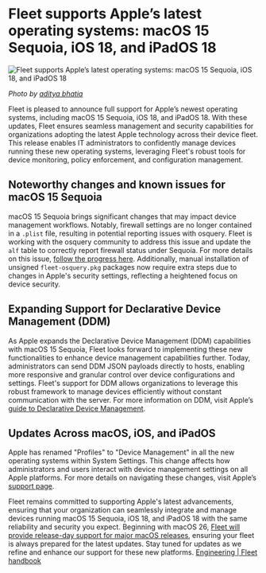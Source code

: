 # Fleet supports Apple’s latest operating systems: macOS 15 Sequoia, iOS 18, and iPadOS 18 

![Fleet supports Apple’s latest operating systems: macOS 15 Sequoia, iOS 18, and iPadOS 18](../website/assets/images/articles/fleet-supports-macos-15-sequoia-ios-18-and-ipados-18-1600x900@2x.jpg)

_Photo by [aditya bhatia](https://www.pexels.com/photo/people-walking-on-a-bridge-between-trees-13809734/)_

Fleet is pleased to announce full support for Apple’s newest operating systems, including macOS 15 Sequoia, iOS 18, and iPadOS 18. With these updates, Fleet ensures seamless management and security capabilities for organizations adopting the latest Apple technology across their device fleet. This release enables IT administrators to confidently manage devices running these new operating systems, leveraging Fleet's robust tools for device monitoring, policy enforcement, and configuration management.

## Noteworthy changes and known issues for macOS 15 Sequoia

macOS 15 Sequoia brings significant changes that may impact device management workflows. Notably, firewall settings are no longer contained in a `.plist` file, resulting in potential reporting issues with osquery. Fleet is working with the osquery community to address this issue and update the `alf` table to correctly report firewall status under Sequoia. For more details on this issue, [follow the progress here](https://github.com/fleetdm/fleet/issues/21802). Additionally, manual installation of unsigned `fleet-osquery.pkg` packages now require extra steps due to changes in Apple's security settings, reflecting a heightened focus on device security.

## Expanding Support for Declarative Device Management (DDM)

As Apple expands the Declarative Device Management (DDM) capabilities with macOS 15 Sequoia, Fleet looks forward to implementing these new functionalities to enhance device management capabilities further. Today, administrators can send DDM JSON payloads directly to hosts, enabling more responsive and granular control over device configurations and settings. Fleet's support for DDM allows organizations to leverage this robust framework to manage devices efficiently without constant communication with the server. For more information on DDM, visit Apple’s [guide to Declarative Device Management](https://support.apple.com/guide/deployment/intro-to-declarative-device-management-depb1bab77f8/1/web/1.0).

## Updates Across macOS, iOS, and iPadOS

Apple has renamed "Profiles" to "Device Management" in all the new operating systems within System Settings. This change affects how administrators and users interact with device management settings on all Apple platforms. For more details on navigating these changes, visit Apple’s [support page](https://it-training.apple.com/tutorials/support/sup530/#Determining-Whether-a-Device-Is-Managed).

Fleet remains committed to supporting Apple's latest advancements, ensuring that your organization can seamlessly integrate and manage devices running macOS 15 Sequoia, iOS 18, and iPadOS 18 with the same reliability and security you expect. Beginning with macOS 26, [Fleet will provide release-day support for major macOS releases](https://fleetdm.com/handbook/engineering#provide-0-day-support-for-major-version-macos-releases), ensuring your fleet is always prepared for the latest updates. Stay tuned for updates as we refine and enhance our support for these new platforms. [Engineering | Fleet handbook](https://fleetdm.com/handbook/engineering#provide-0-day-support-for-major-version-macos-releases)

<meta name="category" value="announcements">
<meta name="authorFullName" value="JD Strong">
<meta name="authorGitHubUsername" value="spokanemac">
<meta name="publishedOn" value="2024-09-27">
<meta name="articleTitle" value="Fleet supports Apple’s latest operating systems: macOS 15 Sequoia, iOS 18, and iPadOS 18">
<meta name="articleImageUrl" value="../website/assets/images/articles/fleet-supports-macos-15-sequoia-ios-18-and-ipados-18-1600x900@2x.jpg">
<meta name="description" value="Fleet is pleased to announce full support for macOS 15 Sequoia, iOS 18, and iPadOS 18.">
